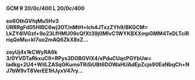 #### GCM R 20/0c/400 L 20/0c/400
**eo6OthGVfqMu5Hv3**<br/>**URRRgFd05HlBC6wj3OT/nMtH+lch4JTxzZYh9/BKGCM=**<br/>**LkZY4IVGzf+9o23LfHMU09cQfXt39j0MIvC1WYKBXXmpGMM4TeDLTciRriqQeMu+kI7uo2mAQ6ZkX8xZ...**<br/><br/>
**zeyUj4x1kCWyRA6k**<br/>**3/0YVDTaRkxuC9+RPys3DOBGVIX4/xPduCUqcPGYbUw=**<br/>**Iadkg+2U4+WiILZASqGKumoTRiSiUBt6DOWaHUAdEpZcjo90EaNbqCh+NJ7bW9vT8VerEE1HJyxV47ry...**